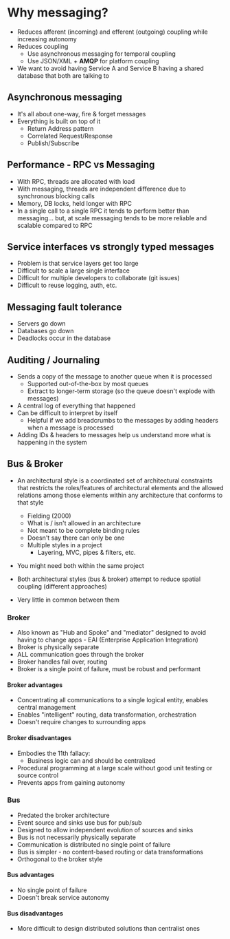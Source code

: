 # Why messaging?

- Reduces afferent (incoming) and efferent (outgoing) coupling while increasing autonomy
- Reduces coupling
  - Use asynchronous messaging for temporal coupling
  - Use JSON/XML + **AMQP** for platform coupling
- We want to avoid having Service A and Service B having a shared database that both are talking to

## Asynchronous messaging

- It's all about one-way, fire & forget messages
- Everything is built on top of it
  - Return Address pattern
  - Correlated Request/Response
  - Publish/Subscribe

## Performance - RPC vs Messaging

- With RPC, threads are allocated with load
- With messaging, threads are independent difference due to synchronous blocking calls
- Memory, DB locks, held longer with RPC
- In a single call to a single RPC it tends to perform better than messaging... but, at scale messaging tends to be more reliable and scalable compared to RPC

## Service interfaces vs strongly typed messages

- Problem is that service layers get too large
- Difficult to scale a large single interface
- Difficult for multiple developers to collaborate (git issues)
- Difficult to reuse logging, auth, etc.

## Messaging fault tolerance

- Servers go down
- Databases go down
- Deadlocks occur in the database

## Auditing / Journaling

- Sends a copy of the message to another queue when it is processed
  - Supported out-of-the-box by most queues
  - Extract to longer-term storage (so the queue doesn't explode with messages)
- A central log of everything that happened
- Can be difficult to interpret by itself
  - Helpful if we add breadcrumbs to the messages by adding headers when a message is processed
- Adding IDs & headers to messages help us understand more what is happening in the system

## Bus & Broker

- An architectural style is a coordinated set of architectural constraints that restricts the roles/features of architectural elements and the allowed relations among those elements within any architecture that conforms to that style
  - Fielding (2000)
  - What is / isn't allowed in an architecture
  - Not meant to be complete binding rules
  - Doesn't say there can only be one
  - Multiple styles in a project
    - Layering, MVC, pipes & filters, etc.
- You might need both within the same project

- Both architectural styles (bus & broker) attempt to reduce spatial coupling (different approaches)
- Very little in common between them

### Broker

- Also known as "Hub and Spoke" and "mediator" designed to avoid having to change apps - EAI (Enterprise Application Integration)
- Broker is physically separate
- ALL communication goes through the broker
- Broker handles fail over, routing
- Broker is a single point of failure, must be robust and performant

#### Broker advantages

- Concentrating all communications to a single logical entity, enables central management
- Enables "intelligent" routing, data transformation, orchestration
- Doesn't require changes to surrounding apps

#### Broker disadvantages

- Embodies the 11th fallacy:
  - Business logic can and should be centralized
- Procedural programming at a large scale without good unit testing or source control
- Prevents apps from gaining autonomy

### Bus

- Predated the broker architecture
- Event source and sinks use bus for pub/sub
- Designed to allow independent evolution of sources and sinks
- Bus is not necessarily physically separate
- Communication is distributed no single point of failure
- Bus is simpler - no content-based routing or data transformations
- Orthogonal to the broker style

#### Bus advantages

- No single point of failure
- Doesn't break service autonomy

#### Bus disadvantages

- More difficult to design distributed solutions than centralist ones